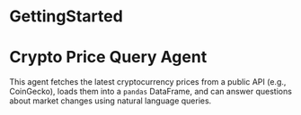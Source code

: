 # GettingStarted
# Crypto Price Query Agent

This agent fetches the latest cryptocurrency prices from a public API (e.g., CoinGecko), loads them into a `pandas` DataFrame, and can answer questions about market changes using natural language queries.

